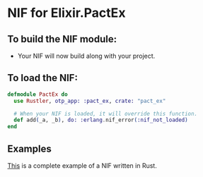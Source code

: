 # NIF for Elixir.PactEx

## To build the NIF module:

- Your NIF will now build along with your project.

## To load the NIF:

```elixir
defmodule PactEx do
  use Rustler, otp_app: :pact_ex, crate: "pact_ex"

  # When your NIF is loaded, it will override this function.
  def add(_a, _b), do: :erlang.nif_error(:nif_not_loaded)
end
```

## Examples

[This](https://github.com/rusterlium/NifIo) is a complete example of a NIF written in Rust.
